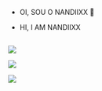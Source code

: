 - OI, SOU O NANDIIXX 🤗
- HI, I AM NANDIIXX

   ##
 
<div> 
 <p>  <a href="https://www.youtube.com/channel/UCJUq5KbYxUjSfzxzS-eojyw" target="_blank"><img src="https://img.shields.io/badge/YouTube-FF0000?style=for-the-badge&logo=youtube&logoColor=white" target="_blank" rel="noopener noreferrer"> </a></p>
    <p> <a href="https://instagram.com/hernandiixx" target="_blank" img src="https://img.shields.io/badge/-Instagram-%23E4405F?style=for-the-badge&logo=instagram&logoColor=white" target="_blank" rel="noopener noreferrer" </a></p>
   <p> <a href="https://www.twitch.tv/nandiixx" target="_blank"><img src="https://img.shields.io/badge/Twitch-9146FF?style=for-the-badge&logo=twitch&logoColor=white" target="_blank" rel="noopener noreferrer"> </a></p>
  <p> <a href = "mailto:sednanreh.nandes@gmail.com"><img src="https://img.shields.io/badge/-Gmail-%23333?style=for-the-badge&logo=gmail&logoColor=white" target="_blank" rel="noopener noreferrer"> </a></p>
 

</div>
